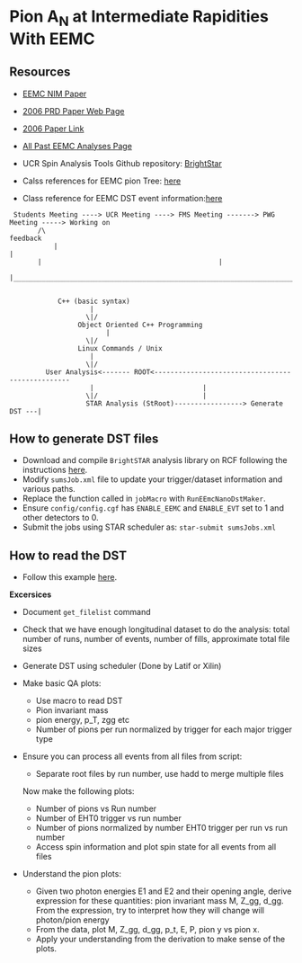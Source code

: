 Pion A<sub>N</sub> at Intermediate Rapidities With EEMC
===============================================================

Resources
-----------

- [EEMC NIM Paper](https://www.star.bnl.gov/public/tpc/NimPapers/endcap/eemc_nim.pdf) 
- [2006 PRD Paper Web Page](https://drupal.star.bnl.gov/STAR/blog/drach09/2013/feb/28/2006-eemc-neutral-pions-paper-home-page)
- [2006 Paper Link](https://journals.aps.org/prd/abstract/10.1103/PhysRevD.89.012001)
- [All Past EEMC Analyses Page](https://drupal.star.bnl.gov/STAR/book/export/html/10124)


- UCR Spin Analysis Tools Github repository: [BrightStar](https://github.com/latifkabir/BrightSTAR)
- Calss references for EEMC pion Tree: [here](https://www.star.bnl.gov/webdata/dox/html/dir_f55c6bc819b98feb2a7a93228ad627a8.html)
- Class reference for EEMC DST event information:[here](https://github.com/latifkabir/BrightSTAR/blob/master/StRoot/BrContainers/TStEventData.h) 


```
 Students Meeting ----> UCR Meeting ----> FMS Meeting -------> PWG Meeting -----> Working on
   	   /\ 	    	      	      	    			     	     	    feedback
     	   | 	    	      	      	    			     	     	    	|   
	   |				         					|
	   |____________________________________________________________________________|
	   

			C++ (basic syntax)
				    |
				   \|/
			     Object Oriented C++ Programming
			     	    |
				   \|/
			     Linux Commands / Unix    
				    |
				   \|/
	     User Analysis<------- ROOT<-------------------------------------------------
				    |							|
				   \|/							|						
			       STAR Analysis (StRoot)-----------------> Generate DST ---|   

```

How to generate DST files
-----------------------------

- Download and compile `BrightSTAR` analysis library on RCF following the instructions [here](https://github.com/latifkabir/BrightSTAR).
- Modify `sumsJob.xml` file to update your trigger/dataset information and various paths.
- Replace the function called in `jobMacro` with `RunEEmcNanoDstMaker`.
- Ensure `config/config.cgf` has `ENABLE_EEMC` and `ENABLE_EVT` set to 1 and other detectors to 0.
- Submit the jobs using STAR scheduler as: `star-submit sumsJobs.xml`


How to read the DST
---------------------

- Follow this example [here](https://github.com/latifkabir/BrightSTAR/blob/master/studentsAna/scripts/ReadEEmcNanoTree.C).


**Excersices**

- Document `get_filelist` command
- Check that we have enough longitudinal dataset to do the analysis: total number of runs, number of events, number of fills, approximate total file sizes
- Generate DST using scheduler (Done by Latif or Xilin)
- Make basic QA plots:
     - Use macro to read DST 
     - Pion invariant mass
     - pion energy, p_T, zgg etc
     - Number of pions per run normalized by trigger for each major trigger type

- Ensure you can process all events from all files from script:
  - Separate root files by run number, use hadd to merge multiple files

  Now make the following plots:
  - Number of pions vs Run number
  - Number of EHT0 trigger vs run number
  - Number of pions normalized by number EHT0 trigger per run  vs run number
  - Access spin information and plot spin state for all events from all files

- Understand the pion plots:
  - Given two photon energies E1 and E2 and their opening angle, derive expression for these quantities: pion invariant mass M, Z_gg, d_gg. From the expression, try to interpret how they will change will photon/pion energy
  - From the data, plot M, Z_gg, d_gg, p_t, E, P, pion y vs pion x.
  - Apply your understanding from the derivation to make sense of the plots.



